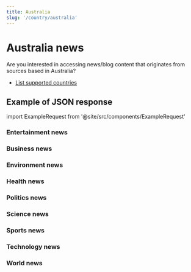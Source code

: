 ```yaml
---
title: Australia
slug: '/country/australia'
---
```


# Australia news

Are you interested in accessing news/blog content that originates from sources based in Australia?

- [List supported countries](/get-articles/countries)

## Example of JSON response

import ExampleRequest from '@site/src/components/ExampleRequest'

### Entertainment news
<ExampleRequest url="https://api.apitube.io/v1/news/articles?limit=2&category=news/Arts_and_Entertainment&country=au"></ExampleRequest>

### Business news
<ExampleRequest url="https://api.apitube.io/v1/news/articles?limit=2&category=news/Business&country=au"></ExampleRequest>

### Environment news
<ExampleRequest url="https://api.apitube.io/v1/news/articles?limit=2&category=news/Environment&country=au"></ExampleRequest>

### Health news
<ExampleRequest url="https://api.apitube.io/v1/news/articles?limit=2&category=news/Health&country=au"></ExampleRequest>

### Politics news
<ExampleRequest url="https://api.apitube.io/v1/news/articles?limit=2&category=news/Politics&country=au"></ExampleRequest>

### Science news
<ExampleRequest url="https://api.apitube.io/v1/news/articles?limit=2&category=news/Science&country=au"></ExampleRequest>

### Sports news
<ExampleRequest url="https://api.apitube.io/v1/news/articles?limit=2&category=news/Sports&country=au"></ExampleRequest>

### Technology news
<ExampleRequest url="https://api.apitube.io/v1/news/articles?limit=2&category=news/Technology&country=au"></ExampleRequest>

### World news
<ExampleRequest url="https://api.apitube.io/v1/news/articles?limit=2&category=news/World&country=au"></ExampleRequest>
